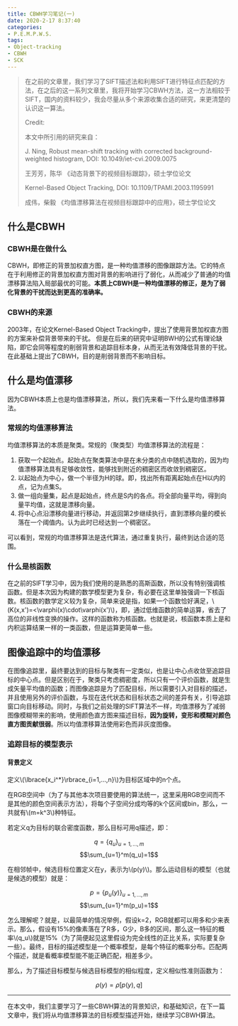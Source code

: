 ```yaml
---
title: CBWH学习笔记(一)
date: 2020-2-17 8:37:40
categories:
- P.E.M.P.W.S.
tags:
- Object-tracking
- CBWH
- SCK
---
```


> 在之前的文章里，我们学习了SIFT描述法和利用SIFT进行特征点匹配的方法，在之后的这一系列文章里，我将开始学习CBWH方法，这一方法相较于SIFT，国内的资料较少，我会尽量从多个来源收集合适的研究，来更清楚的认识这一算法。
>
> Credit:
>
> 本文中所引用的研究来自：
>
> J. Ning, Robust mean-shift tracking with corrected background-weighted histogram, DOI: 10.1049/iet-cvi.2009.0075
>
> 王芳芳，陈华 《动态背景下的视频目标跟踪》，硕士学位论文
>
> Kernel-Based Object Tracking, DOI: 10.1109/TPAMI.2003.1195991
>
> 成伟，柴毅 《均值漂移算法在视频目标跟踪中的应用》，硕士学位论文

## 什么是CBWH

### CBWH是在做什么

CBWH，即修正的背景加权直方图，是一种均值漂移的图像跟踪方法。它的特点在于利用修正的背景加权直方图对背景的影响进行了弱化，从而减少了普通的均值漂移算法陷入局部最优的可能。**本质上CBWH是一种均值漂移的修正，是为了弱化背景的干扰而达到更高的准确率。**

### CBWH的来源

2003年，在论文Kernel-Based Object Tracking中，提出了使用背景加权直方图的方案来补偿背景带来的干扰。
但是在后来的研究中证明BWH的公式有理论缺陷，即它会同等程度的削弱背景和追踪目标本身，从而无法有效降低背景的干扰。在此基础上提出了CBWH，目的是削弱背景而不影响目标。

## 什么是均值漂移

因为CBWH本质上也是均值漂移算法，所以，我们先来看一下什么是均值漂移算法。

### 常规的均值漂移算法

均值漂移算法的本质是聚类。常规的（聚类型）均值漂移算法的流程是：

1. 获取一个起始点。起始点在聚类算法中是在未分类的点中随机选取的，因为均值漂移算法具有足够收敛性，能够找到附近的稠密区而收敛到稠密区。
2. 以起始点为中心，做一个半径为H的球。即，找出所有距离起始点在H以内的点，记为点集S。
3. 做一组向量集，起点是起始点，终点是S内的各点。将全部向量平均，得到向量平均值，这就是漂移向量。
4. 将中心点沿漂移向量进行移动，并返回第2步继续执行，直到漂移向量的模长落在一个阈值内。认为此时已经达到一个稠密区。

可以看到，常规的均值漂移算法是迭代算法，通过重复执行，最终到达合适的范围。

### 什么是核函数

在之前的SIFT学习中，因为我们使用的是熟悉的高斯函数，所以没有特别强调核函数。但是本次因为构建的数学模型更为复杂，有必要在这里单独强调一下核函数。核函数的数学定义较为复杂，简单来说是指，如果一个函数恰好满足，\\(K(x,x')=<\varphi(x)\cdot\varphi(x')\\)，即，通过低维函数的简单运算，省去了高位的非线性变换的操作。这样的函数称为核函数。也就是说，核函数本质上是和内积运算结果一样的一类函数，但是运算更简单一些。

## 图像追踪中的均值漂移

在图像追踪里，最终要达到的目标与聚类有一定类似，也是让中心点收敛至追踪目标的中心点。但是区别在于，聚类只考虑稠密度，所以只有一个评价函数，就是生成矢量平均值的函数；而图像追踪是为了匹配目标，所以需要引入对目标的描述，并且使用另外的评价函数，与现在迭代状态和目标状态之间的差异有关，引导追踪窗口向目标移动。同时，与我们之前处理的SIFT算法不一样，均值漂移为了减弱图像模糊带来的影响，使用颜色直方图来描述目标，**因为旋转，变形和模糊对颜色直方图贡献很弱**。所以均值漂移算法使用彩色而非灰度图像。

### 追踪目标的模型表示

#### 背景定义

定义\\(\lbrace{x_i^*}\rbrace_{i=1,...,n}\\)为目标区域中的n个点。

在RGB空间中（为了与其他本次项目要使用的算法统一，这里采用RGB空间而不是其他的颜色空间表示方法），将每个子空间分成均等的k个区间或bin，那么，一共就有\\(m=k^3\\)种特征。

若定义q为目标的联合密度函数，那么目标可用q描述，即：

$$q=\lbrace{q_u}\rbrace_{u=1,...,m}$$  $$\sum_{u=1}^m(q_u)=1$$

在相邻帧中，候选目标位置定义在y，表示为\\(p(y)\\)。那么运动目标的模型（也就是候选的模型）就是：

$$p=\lbrace{p_u(y)}\rbrace_{u=1,...,m}$$  $$\sum_{u=1}^m(p_u)=1$$

怎么理解呢？就是，以最简单的情况举例，假设k=2，RGB就都可以用多和少来表示。那么，假设有15%的像素落在了R多，G少，B多的区间，那么这一特征的概率\\(q_u\\)就是15%（为了简便起见这里假设为完全线性的正比关系，实际要复杂一些）。最终，目标的描述模型是一个概率模型，是每个特征的概率分布。匹配两个描述，就是看概率模型能不能正确匹配，相差多少。

那么，为了描述目标模型与候选目标模型的相似程度，定义相似性准则函数为：

$$\rho(y)=\rho[p(y),q]$$

---

在本文中，我们主要学习了一些CBWH算法的背景知识，和基础知识，在下一篇文章中，我们将从均值漂移算法的目标模型描述开始，继续学习CBWH算法。
